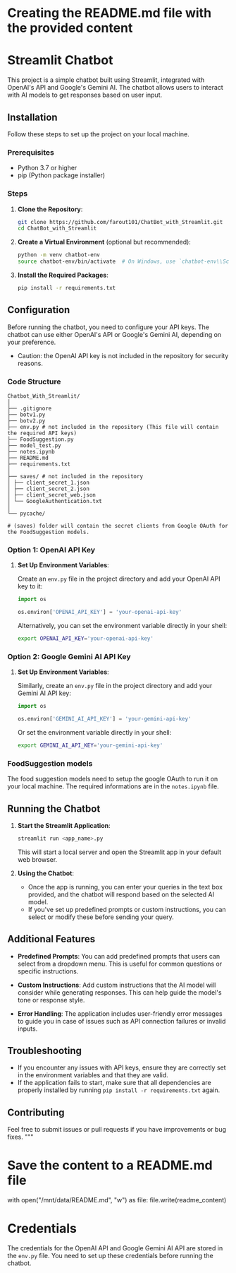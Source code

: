 # Creating the README.md file with the provided content

# Streamlit Chatbot

This project is a simple chatbot built using Streamlit, integrated with OpenAI's API and Google's Gemini AI. The chatbot allows users to interact with AI models to get responses based on user input.

## Installation

Follow these steps to set up the project on your local machine.

### Prerequisites

- Python 3.7 or higher
- pip (Python package installer)

### Steps

1. **Clone the Repository**:

    ```sh
    git clone https://github.com/farout101/ChatBot_with_Streamlit.git
    cd ChatBot_with_Streamlit
    ```

2. **Create a Virtual Environment** (optional but recommended):

    ```sh
    python -m venv chatbot-env
    source chatbot-env/bin/activate  # On Windows, use `chatbot-env\\Scripts\\activate`
    ```

3. **Install the Required Packages**:

    ```sh
    pip install -r requirements.txt
    ```

## Configuration

Before running the chatbot, you need to configure your API keys. The chatbot can use either OpenAI's API or Google's Gemini AI, depending on your preference.
- Caution: the OpenAI API key is not included in the repository for security reasons.

### Code Structure

```
Chatbot_With_Streamlit/
│
├── .gitignore
├── botv1.py
├── botv2.py
├── env.py # not included in the repository (This file will contain the required API keys)
├── FoodSuggestion.py
├── model_test.py
├── notes.ipynb
├── README.md
├── requirements.txt
│
├── saves/ # not included in the repository 
│ ├── client_secret_1.json
│ ├── client_secret_2.json
│ ├── client_secret_web.json
│ └── GoogleAuthentication.txt
│
└── pycache/

# (saves) folder will contain the secret clients from Google OAuth for the FoodSuggestion models.
```

### Option 1: OpenAI API Key

1. **Set Up Environment Variables**:

    Create an `env.py` file in the project directory and add your OpenAI API key to it:

    ```python
    import os

    os.environ['OPENAI_API_KEY'] = 'your-openai-api-key'
    ```

    Alternatively, you can set the environment variable directly in your shell:

    ```sh
    export OPENAI_API_KEY='your-openai-api-key'
    ```

### Option 2: Google Gemini AI API Key

1. **Set Up Environment Variables**:

    Similarly, create an `env.py` file in the project directory and add your Gemini AI API key:

    ```python
    import os

    os.environ['GEMINI_AI_API_KEY'] = 'your-gemini-api-key'
    ```

    Or set the environment variable directly in your shell:

    ```sh
    export GEMINI_AI_API_KEY='your-gemini-api-key'
    ```

### FoodSuggestion models

The food suggestion models need to setup the google OAuth to run it on your local machine.
The required informations are in the `notes.ipynb` file.

## Running the Chatbot

1. **Start the Streamlit Application**:

    ```sh
    streamlit run <app_name>.py
    ```

    This will start a local server and open the Streamlit app in your default web browser.

2. **Using the Chatbot**:

    - Once the app is running, you can enter your queries in the text box provided, and the chatbot will respond based on the selected AI model.
    - If you've set up predefined prompts or custom instructions, you can select or modify these before sending your query.

## Additional Features

- **Predefined Prompts**: You can add predefined prompts that users can select from a dropdown menu. This is useful for common questions or specific instructions.
  
- **Custom Instructions**: Add custom instructions that the AI model will consider while generating responses. This can help guide the model's tone or response style.

- **Error Handling**: The application includes user-friendly error messages to guide you in case of issues such as API connection failures or invalid inputs.

## Troubleshooting

- If you encounter any issues with API keys, ensure they are correctly set in the environment variables and that they are valid.
- If the application fails to start, make sure that all dependencies are properly installed by running `pip install -r requirements.txt` again.

## Contributing

Feel free to submit issues or pull requests if you have improvements or bug fixes.
"""

# Save the content to a README.md file
with open("/mnt/data/README.md", "w") as file:
    file.write(readme_content)

# Credentials
The credentials for the OpenAI API and Google Gemini AI API are stored in the `env.py` file. You need to set up these credentials before running the chatbot.
